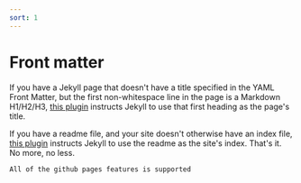 ```yaml
---
sort: 1
---
```


# Front matter
If you have a Jekyll page that doesn't have a title specified in the YAML Front Matter, but the first non-whitespace line in the page is a Markdown H1/H2/H3, [this plugin](https://rubygems.org/gems/jekyll-titles-from-headings) instructs Jekyll to use that first heading as the page's title.


If you have a readme file, and your site doesn't otherwise have an index file, [this plugin](https://rubygems.org/gems/jekyll-readme-index) instructs Jekyll to use the readme as the site's index. That's it. No more, no less.

```tip
All of the github pages features is supported
```
